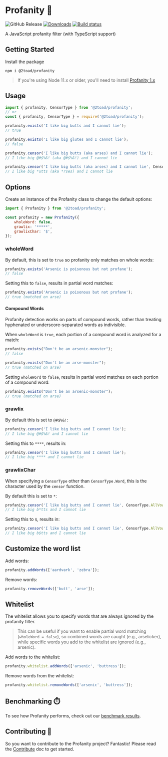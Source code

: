 # Profanity 🧼

![GitHub Release](https://img.shields.io/github/v/release/2Toad/Profanity)
[![Downloads](https://img.shields.io/npm/dm/@2toad/profanity.svg)](https://www.npmjs.com/package/@2toad/profanity)
[![Build status](https://github.com/2toad/profanity/actions/workflows/ci.yml/badge.svg)](https://github.com/2Toad/Profanity/actions/workflows/nodejs.yml)

A JavaScript profanity filter (with TypeScript support)

## Getting Started

Install the package

```Shell
npm i @2toad/profanity
```

>If you're using Node 11.x or older, you'll need to install [Profanity 1.x](https://github.com/2Toad/Profanity/releases)

## Usage

```JavaScript
import { profanity, CensorType } from '@2toad/profanity';
// or
const { profanity, CensorType } = require('@2toad/profanity');
```

```JavaScript
profanity.exists('I like big butts and I cannot lie');
// true

profanity.exists('I like big glutes and I cannot lie');
// false

profanity.censor('I like big butts (aka arses) and I cannot lie');
// I like big @#$%&! (aka @#$%&!) and I cannot lie

profanity.censor('I like big butts (aka arses) and I cannot lie', CensorType.FirstChar);
// I like big *utts (aka *rses) and I cannot lie
```

## Options
Create an instance of the Profanity class to change the default options:

```JavaScript
import { Profanity } from '@2toad/profanity';

const profanity = new Profanity({
    wholeWord: false,
    grawlix: '*****',
    grawlixChar: '$',
});
```

### wholeWord

By default, this is set to `true` so profanity only matches on whole words:
```JavaScript
profanity.exists('Arsenic is poisonous but not profane');
// false
```

Setting this to `false`, results in partial word matches:
```JavaScript
profanity.exists('Arsenic is poisonous but not profane');
// true (matched on arse)
```

#### Compound Words  
Profanity detection works on parts of compound words, rather than treating hyphenated or underscore-separated words as indivisible.

When `wholeWord` is `true`, each portion of a compound word is analyzed for a match:
```JavaScript
profanity.exists("Don't be an arsenic-monster");
// false

profanity.exists("Don't be an arse-monster");
// true (matched on arse)
```
Setting `wholeWord` to `false`, results in partial word matches on each portion of a compound word:
```JavaScript
profanity.exists("Don't be an arsenic-monster");
// true (matched on arse)
```

### grawlix

By default this is set to `@#$%&!`:
```JavaScript
profanity.censor('I like big butts and I cannot lie');
// I like big @#$%&! and I cannot lie
```

Setting this to `****`, results in:
```JavaScript
profanity.censor('I like big butts and I cannot lie');
// I like big **** and I cannot lie
```

### grawlixChar

When specifying a `CensorType` other than `CensorType.Word`, this is the character used by the `censor` function.

By default this is set to `*`:
```JavaScript
profanity.censor('I like big butts and I cannot lie', CensorType.AllVowels);
// I like big b*tts and I cannot lie
```

Setting this to `$`, results in:
```JavaScript
profanity.censor('I like big butts and I cannot lie', CensorType.AllVowels);
// I like big b$tts and I cannot lie
```


## Customize the word list

Add words:
```JavaScript
profanity.addWords(['aardvark', 'zebra']);
```

Remove words:
```JavaScript
profanity.removeWords(['butt', 'arse']);
```

## Whitelist
The whitelist allows you to specify words that are always ignored by the profanity filter.

>This can be useful if you want to enable partial word matching (`wholeWord = false`), so combined words are caught (e.g., arselicker), while specific words you add to the whitelist are ignored (e.g., arsenic).

Add words to the whitelist:
```JavaScript
profanity.whitelist.addWords(['arsenic', 'buttress']);
```

Remove words from the whitelist:
```JavaScript
profanity.whitelist.removeWords(['arsenic', 'buttress']);
```

## Benchmarking ⏱️

To see how Profanity performs, check out our [benchmark results](./src/benchmark/results.md).

## Contributing 🤝

So you want to contribute to the Profanity project? Fantastic! Please read the [Contribute](./contribute.md) doc to get started.